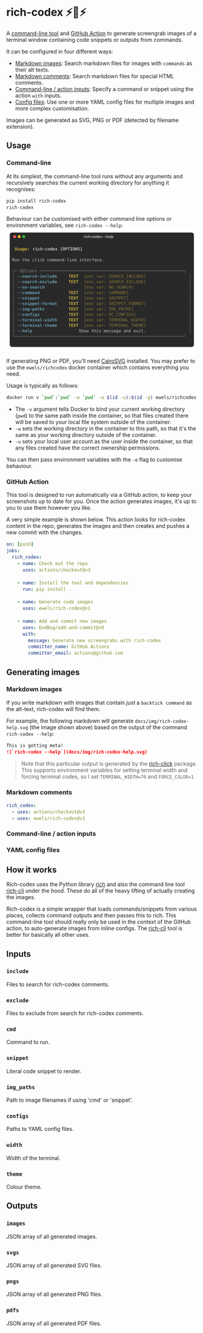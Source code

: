 # rich-codex ⚡️📖⚡️

A [command-line tool](#command-line) and [GitHub Action](#github-action) to generate screengrab images of a terminal window containing code snippets or outputs from commands.

It can be configured in four different ways:

- [Markdown images](#markdown-images): Search markdown files for images with `commands` as their alt texts.
- [Markdown comments](#markdown-comments): Search markdown files for special HTML comments.
- [Command-line / action inputs](#command-line-action-inputs): Specify a command or snippet using the action `with` inputs.
- [Config files](#yaml-config-files): Use one or more YAML config files for multiple images and more complex customisation.

Images can be generated as SVG, PNG or PDF (detected by filename extension).

## Usage

### Command-line

At its simplest, the command-line tool runs without any arguments and recursively searches the current working directory for anything it recognises:

```bash
pip install rich-codex
rich-codex
```

Behaviour can be customised with either command line options or environment variables, see `rich-codex --help`:
![`rich-codex --help`](docs/img/rich-codex-help.svg)

If generating PNG or PDF, you'll need [CairoSVG](https://cairosvg.org/documentation/) installed.
You may prefer to use the `ewels/richcodex` docker container which contains everything you need.

Usage is typically as follows:

```bash
docker run v `pwd`:`pwd` -w `pwd` -u $(id -u):$(id -g) ewels/richcodex
```

- The `-v` argument tells Docker to bind your current working directory (`pwd`) to the same path inside the container, so that files created there will be saved to your local file system outside of the container.
- `-w` sets the working directory in the container to this path, so that it's the same as your working directory outside of the container.
- `-u` sets your local user account as the user inside the container, so that any files created have the correct ownership permissions.

You can then pass environment variables with the `-e` flag to customise behaviour.

### GitHub Action

This tool is designed to run automatically via a GitHub action, to keep your screenshots up to date for you.
Once the action generates images, it's up to you to use them however you like.

A very simple example is shown below.
This action looks for rich-codex content in the repo, generates the images and then creates and pushes a new commit with the changes.

```yaml
on: [push]
jobs:
  rich_codex:
    - name: Check out the repo
      uses: actions/checkout@v3

    - name: Install the tool and dependencies
      run: pip install .

    - name: Generate code images
      uses: ewels/rich-codex@v1

    - name: Add and commit new images
      uses: EndBug/add-and-commit@v9
      with:
        message: Generate new screengrabs with rich-codex
        committer_name: GitHub Actions
        committer_email: actions@github.com
```

## Generating images

### Markdown images

If you write markdown with images that contain _just_ a `backtick command` as the alt-text, rich-codex will find them.

For example, the following markdown will generate `docs/img/rich-codex-help.svg` (the image shown above) based on the output of the command `rich-codex --help`:

```markdown
This is getting meta!
![`rich-codex --help`](docs/img/rich-codex-help.svg)
```

> Note that this particular output is generated by the [rich-click](https://github.com/ewels/rich-click) package.
> This supports environment variables for setting terminal width and forcing terminal codes, so I set `TERMINAL_WIDTH=70` and `FORCE_COLOR=1`

### Markdown comments

```yaml
rich_codex:
  - uses: actions/checkout@v3
  - uses: ewels/rich-codex@v1
```

### Command-line / action inputs

### YAML config files

## How it works

Rich-codex uses the Python library [rich](https://github.com/textualize/rich) and also the command line tool [rich-cli](https://github.com/textualize/rich-cli/) under the hood.
These do all of the heavy lifting of actually creating the images.

Rich-codex is a simple wrapper that loads commands/snippets from various places, collects command outputs and then passes this to rich.
This command-line tool should really only be used in the context of the GitHub action, to auto-generate images from inline configs.
The [rich-cli](https://github.com/textualize/rich-cli/) tool is better for basically all other uses.

## Inputs

### `include`

Files to search for rich-codex comments.

### `exclude`

Files to exclude from search for rich-codex comments.

### `cmd`

Command to run.

### `snippet`

Literal code snippet to render.

### `img_paths`

Path to image filenames if using 'cmd' or 'snippet'.

### `configs`

Paths to YAML config files.

### `width`

Width of the terminal.

### `theme`

Colour theme.

## Outputs

### `images`

JSON array of all generated images.

### `svgs`

JSON array of all generated SVG files.

### `pngs`

JSON array of all generated PNG files.

### `pdfs`

JSON array of all generated PDF files.
